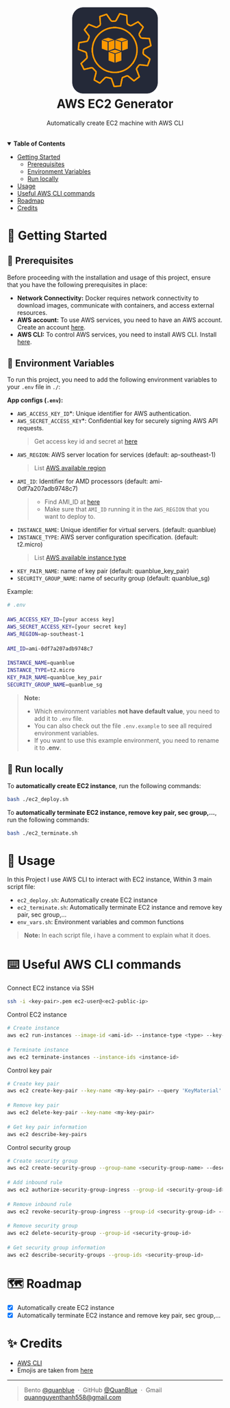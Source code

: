 <h1 align="center">
  <img src="../assets/logo/aws-ec2-logo.png" alt="icon" width="200"></img>
  <br>
  <b>AWS EC2 Generator</b>
</h1>

<p align="center">Automatically create EC2 machine with AWS CLI</p>

<br/>
<details open>
<summary><b>Table of Contents</b></summary>

- [Getting Started](#toolbox-getting-started)
  - [Prerequisites](#pushpin-prerequisites)
  - [Environment Variables](#key-environment-variables)
  - [Run locally](#rocket-run-locally)
- [Usage](#mechanical_arm-usage)
- [Useful AWS CLI commands](#keyboard-useful-aws-cli-commands)
- [Roadmap](#world_map-roadmap)
- [Credits](#sparkles-credits)
</details>

# :toolbox: Getting Started

## :pushpin: Prerequisites

Before proceeding with the installation and usage of this project, ensure that you have the following prerequisites in place:

- **Network Connectivity:** Docker requires network connectivity to download images, communicate with containers, and access external resources.
- **AWS account:** To use AWS services, you need to have an AWS account. Create an account [here](https://aws.amazon.com/free).
- **AWS CLI:** To control AWS services, you need to install AWS CLI. Install [here](https://docs.aws.amazon.com/cli/latest/userguide/install-cliv2.html).

## :key: Environment Variables

To run this project, you need to add the following environment variables to your `.env` file in `./`:

**App configs (`.env`):**

- `AWS_ACCESS_KEY_ID`\*: Unique identifier for AWS authentication.
- `AWS_SECRET_ACCESS_KEY`\*: Confidential key for securely signing AWS API requests.
  > Get access key id and secret at [here](https://docs.aws.amazon.com/powershell/latest/userguide/pstools-appendix-sign-up.html)
- `AWS_REGION`: AWS server location for services (default: ap-southeast-1)
  > List [AWS available region](https://docs.aws.amazon.com/AWSEC2/latest/UserGuide/using-regions-availability-zones.html#concepts-available-regions)
- `AMI_ID`: Identifier for AMD processors (default: ami-0df7a207adb9748c7)
  > - Find AMI_ID at [here](https://docs.aws.amazon.com/AWSEC2/latest/UserGuide/finding-an-ami.html)
  > - Make sure that `AMI_ID` running it in the `AWS_REGION` that you want to deploy to.
- `INSTANCE_NAME`: Unique identifier for virtual servers. (default: quanblue)
- `INSTANCE_TYPE`: AWS server configuration specification. (default: t2.micro)
  > List [AWS available instance type](https://aws.amazon.com/ec2/instance-types/)
- `KEY_PAIR_NAME`: name of key pair (default: quanblue_key_pair)
- `SECURITY_GROUP_NAME`: name of security group (default: quanblue_sg)

Example:

```sh
# .env

AWS_ACCESS_KEY_ID=[your access key]
AWS_SECRET_ACCESS_KEY=[your secret key]
AWS_REGION=ap-southeast-1

AMI_ID=ami-0df7a207adb9748c7

INSTANCE_NAME=quanblue
INSTANCE_TYPE=t2.micro
KEY_PAIR_NAME=quanblue_key_pair
SECURITY_GROUP_NAME=quanblue_sg
```

> **Note:**
>
> - Which environment variables **not have default value**, you need to add it to `.env` file.
> - You can also check out the file `.env.example` to see all required environment variables.
> - If you want to use this example environment, you need to rename it to **.env**.

## :rocket: Run locally

To **automatically create EC2 instance**, run the following commands:

```sh
bash ./ec2_deploy.sh
```

To **automatically terminate EC2 instance, remove key pair, sec group,...**, run the following commands:

```sh
bash ./ec2_terminate.sh
```

# :mechanical_arm: Usage

In this Project I use AWS CLI to interact with EC2 instance, Within 3 main script file:

- `ec2_deploy.sh`: Automatically create EC2 instance
- `ec2_terminate.sh`: Automatically terminate EC2 instance and remove key pair, sec group,...
- `env_vars.sh`: Environment variables and common functions

> **Note:** In each script file, i have a comment to explain what it does.

# :keyboard: Useful AWS CLI commands

Connect EC2 instance via SSH

```sh
ssh -i <key-pair>.pem ec2-user@<ec2-public-ip>
```

Control EC2 instance

```sh
# Create instance
aws ec2 run-instances --image-id <ami-id> --instance-type <type> --key-name <my-key-pair> --security-group-ids <security-group-id>

# Terminate instance
aws ec2 terminate-instances --instance-ids <instance-id>
```

Control key pair

```sh
# Create key pair
aws ec2 create-key-pair --key-name <my-key-pair> --query 'KeyMaterial' --output text > <my-key-pair>.pem

# Remove key pair
aws ec2 delete-key-pair --key-name <my-key-pair>

# Get key pair information
aws ec2 describe-key-pairs
```

Control security group

```sh
# Create security group
aws ec2 create-security-group --group-name <security-group-name> --description <group-description>

# Add inbound rule
aws ec2 authorize-security-group-ingress --group-id <security-group-id> --protocol tcp --port 22 --cidr

# Remove inbound rule
aws ec2 revoke-security-group-ingress --group-id <security-group-id> --protocol tcp --port 22 --cidr

# Remove security group
aws ec2 delete-security-group --group-id <security-group-id>

# Get security group information
aws ec2 describe-security-groups --group-ids <security-group-id>
```

# :world_map: Roadmap

- [x] Automatically create EC2 instance
- [x] Automatically terminate EC2 instance and remove key pair, sec group,...

# :sparkles: Credits

- [AWS CLI](https://aws.amazon.com/cli/)
- Emojis are taken from [here](https://github.com/arvida/emoji-cheat-sheet.com)

---

> Bento [@quanblue](https://bento.me/quanblue) &nbsp;&middot;&nbsp;
> GitHub [@QuanBlue](https://github.com/QuanBlue) &nbsp;&middot;&nbsp; Gmail quannguyenthanh558@gmail.com
